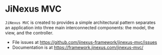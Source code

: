 # JiNexus MVC

`JiNexus MVC` is created to provides a simple architectural pattern separates an application into 
three main interconnected components: the model, the view, and the controller.

- File issues at https://github.com/jinexus-framework/jinexus-mvc/issues
- Documentation is at https://framework.jinexus.com/jinexus-mvc/